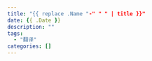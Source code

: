 ```yaml
---
title: "{{ replace .Name "-" " " | title }}"
date: {{ .Date }}
description: ""
tags: 
  - "翻译"
categories: []
---
```

